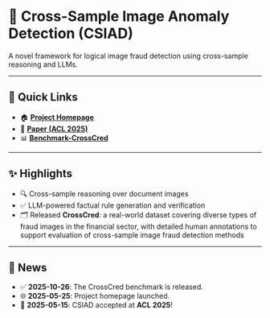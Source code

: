 # 🌟 Cross-Sample Image Anomaly Detection (CSIAD)

A novel framework for logical image fraud detection using cross-sample reasoning and LLMs.

---

## 🔗 Quick Links

- 🏠 [**Project Homepage**](https://penguin027.github.io/CSIAD/)
- 📄 [**Paper (ACL 2025)**](https://aclanthology.org/2025.acl-long.687/)
- 📊 [**Benchmark-CrossCred**](https://drive.google.com/file/d/1seJd_9_N4GCdn34kRUHi7cFlOgKxcdU-/view?usp=sharing)
<!-- - 🎥 [**Demo Video**](coming soon) -->

---

## ✨ Highlights

- 🔍 Cross-sample reasoning over document images
- ✅ LLM-powered factual rule generation and verification
- 🗂️ Released **CrossCred**: a real-world dataset covering diverse types of fraud images in the financial sector, with detailed human annotations to support evaluation of cross-sample image fraud detection methods

---

## 📰 News

<!-- - 📊 **2025-05-25**: Released **CrossCred** dataset: 505 real-world document images with fine-grained annotations. -->
- ✅ **2025-10-26**: The CrossCred benchmark is released.
- 🌐 **2025-05-25**: Project homepage launched.
- 🎉 **2025-05-15**: CSIAD accepted at **ACL 2025**! 

